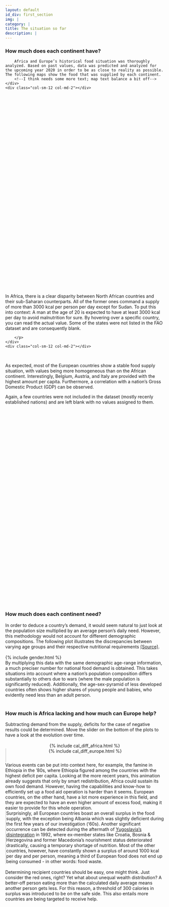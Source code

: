 ```yaml
---
layout: default
id_div: first_section
img: |
category: |
title: The situation so far
description: |
---
```


<div class="row">
    <div class="col-sm-12 col-md-2"></div>
    <div class="col-sm-12 col-md-8">
        <h3>How much does each continent have?</h3>

        Africa and Europe’s historical food situation was thoroughly analyzed. Based on past values, data was predicted and analyzed for the upcoming year 2020 in order to be as close to reality as possible. The following maps show the food that was supplied by each continent. 
        <!--I think needs some more text; map text balance a bit off-->
    </div>
    <div class="col-sm-12 col-md-2"></div>
</div>

<br>

<div class="row">
    <div class="col-sm-12 col-md-2"></div>
    <div class="col-sm-12 col-md-5">
        <div id="map_africa_supply" style="width: 100%; height: 600px;"></div>
    </div>
    <div class ="col-sm-12 col-md-3" >
        <p>
            In Africa, there is a clear disparity between North African countries and their sub-Saharan counterparts. All of the former ones command a supply of more than 3000 kcal per person per day except for Sudan. To put this into context: A man at the age of 20 is expected to have at least 3000 kcal per day to avoid malnutrition for sure. By hovering over a specific country, you can read the actual value. Some of the states were not listed in the FAO dataset and are consequently blank. 

        </p>
    </div>
    <div class="col-sm-12 col-md-2"></div>
</div>

<br>

<div class="row">
    <div class="col-sm-12 col-md-2"></div>
    <div class="col-sm-12 col-md-3">
        <p>
            As expected, most of the European countries show a stable food supply situation, with values being more homogeneous than on the African continent. Interestingly, Belgium, Austria, and Italy are provided with the highest amount per capita. Furthermore, a correlation with a nation’s Gross Domestic Product (GDP) can be observed. 
        </p>
        <p>
            Again, a few countries were not included in the dataset (mostly recenly established nations) and are left blank with no values assigned to them.
        </p>
    </div>
    <div class ="col-sm-12 col-md-5">
        <div id="map_europe_supply" style="width: 100%; height: 600px"></div>
    </div>
    <div class="col-sm-12 col-md-2"></div>
</div>

<br>

<div class="row">
    <div class="col-sm-12 col-md-2"></div>
    <div class="col-sm-12 col-md-8">
        <h3>How much does each continent need?</h3>
            In order to deduce a country’s demand, it would seem natural to just look at the population size multiplied by an average person’s daily need. However, this methodology would not account for different demographic compositions. The following plot illustrates the discrepancies between varying age groups and their respective nutritional requirements 
        <a href="https://health.gov/dietaryguidelines/2015/guidelines/appendix-2/" target="_blank">(Source)</a>.
    </div>
    <div class="col-sm-12 col-md-2"></div>
</div>

<br>

<div class="row">
    <div class="col-sm-12 col-md-2"></div>
    <div class="col-sm-12 col-md-5">
        {% include gender.html %}
    </div>
    <div class="col-sm-12 col-md-3">
            By multiplying this data with the same demographic age-range information, a much preciser number for national food demand is obtained. This takes situations into account where a nation’s population composition differs substantially to others due to wars (where the male population is significantly reduced). Additionally, the age-sex-pyramid of less developed countries often shows higher shares of young people and babies, who evidently need less than an adult person.
    </div>
    <div class="col-sm-12 col-md-2"></div>
</div>

<br>

<div class="row">
    <div class="col-sm-12 col-md-2"></div>
    <div class="col-sm-12 col-md-8">
        <h3>How much is Africa lacking and how much can Europe help?</h3>
        Subtracting demand from the supply, deficits for the case of negative results could be determined. Move the slider on the bottom of the plots to have a look at the evolution over time.
    </div>
    <div class="col-sm-12 col-md-2"></div>
</div>

<br>

<div class="row" style="text-align:center">
    <div class="col-sm-12 col-md-2"></div>
    <div class="col-sm-12 col-md-4">
        <div>
            {% include cal_diff_africa.html %}
        </div>
    </div>
    <div class="col-sm-12 col-md-4" style="border-left: solid;border-left-color: #e3e3e3;">
        <div>
            {% include cal_diff_europe.html %}
        </div>
    </div>
    <div class="col-sm-12 col-md-2"></div>
</div>

<div class="row">
    <div class="col-sm-12 col-md-2"></div>
    <div class="col-sm-12 col-md-4"></div>
    <div class="col-sm-12 col-md-4" style="height:20pt; border-left: solid;border-left-color: #e3e3e3;"></div>
    <div class="col-sm-12 col-md-2"></div>
</div>

<div class="row">
    <div class="col-sm-12 col-md-2"></div>
    <div class="col-sm-12 col-md-4">
        Various events can be put into context here, for example, the famine in Ethiopia in the ’80s, where Ethiopia figured among the countries with the highest deficit per capita. Looking at the more recent years, this animation already suggests that only by smart redistribution, Africa could sustain its own food demand. However, having the capabilities and know-how to efficiently set up a food aid operation is harder than it seems. European countries, on the other hand, have a lot more experience in this field, and they are expected to have an even higher amount of excess food, making it easier to provide for this whole operation. 
    </div>
    <div class="col-sm-12 col-md-4" style="border-left: solid;border-left-color: #e3e3e3;">
        Surprisingly, all European countries boast an overall surplus in the food supply, with the exception being Albania which was slightly deficient during the first few years of our investigation (‘60s). Another significant occurrence can be detected during the aftermath of <a href="https://en.wikipedia.org/wiki/Breakup_of_Yugoslavia" target="_blank">Yugoslavia’s disintegration</a>
        in 1992, where ex-member states like Croatia, Bosnia & Herzegovina and former Macedonia’s nourishment status deteriorated drastically, causing a temporary shortage of nutrition. Most of the other countries, however, have constantly shown a surplus of around 1000 kcal per day and per person, meaning a third of European food does not end up being consumed - in other words: food waste.
    </div>
    <div class="col-sm-12 col-md-2"></div>
</div>

<br>

<div class="row">
    <div class="col-sm-12 col-md-2"></div>
    <div class="col-sm-12 col-md-8">
        Determining recipient countries should be easy, one might think. Just consider the red ones, right? Yet what about unequal wealth distribution? A better-off person eating more than the calculated daily average means another person gets less. For this reason, a threshold of 300 calories in surplus was introduced to be on the safe side. This also entails more countries are being targeted to receive help. 
    </div>
    <div class="col-sm-12 col-md-2"></div>
</div>

<br>

<script>

var africa_ticks_supply = {};
$.ajax({
    url: "json/africa_supply/africa_supply_ticks.json",
    async: false,
    dataType: 'json',
    success: function(data) {
        africa_ticks_supply = data;
    }
});

var europe_ticks_supply = {};
$.ajax({
    url: "json/europe_supply/europe_supply_ticks.json",
    async: false,
    dataType: 'json',
    success: function(data) {
        europe_ticks_supply = data;
    }
});

layergroupHolder = {};
mapHolder = {}

// colors1 = ["#f1eef6","#d0d1e6", "#a6bddb", "#74a9cf", "#2b8cbe", "#045a8d"]
colors1 = ["#d0d1e6", "#a6bddb", "#74a9cf", "#3690c0", "#0570b0", "#034e7b"]
load_map(africa_ticks_supply, "json/africa_supply/africa_supply_", colors1, 'map_africa_supply', [0.318462, 22.56871], 'African Food Supply', 'kcal / persona / day', 3, 1, layergroupHolder, mapHolder);

// colors2 = ["#fff7fb","#ece7f2", "#d0d1e6", "#a6bddb", "#74a9cf", "#3690c0", "#0570b0", "#045a8d", "#023858"]
colors2 = ["#d0d1e6", "#a6bddb", "#74a9cf", "#3690c0", "#0570b0", "#034e7b"]
load_map(europe_ticks_supply, "json/europe_supply/europe_supply_", colors2, 'map_europe_supply', [52.5260, 25.2551], 'European Food Supply', 'kcal / persona / day', 3, 2, layergroupHolder, mapHolder);

</script>
